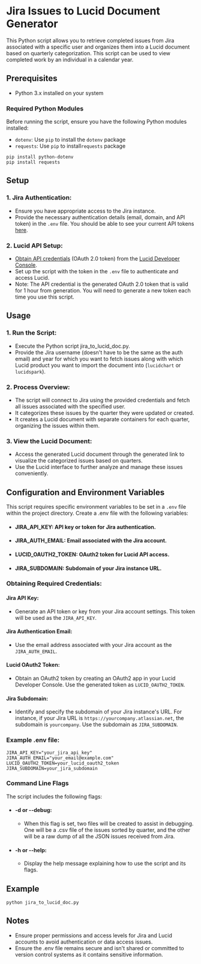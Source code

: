 # Jira Issues to Lucid Document Generator
This Python script allows you to retrieve completed issues from Jira associated with a specific user and organizes them into a Lucid document based on quarterly categorization.
This script can be used to view completed work by an individual in a calendar year.

## Prerequisites
* Python 3.x installed on your system

### Required Python Modules

Before running the script, ensure you have the following Python modules installed:
* `dotenv`: Use `pip` to install the `dotenv` package
* `requests`: Use `pip` to install`requests` package
```
pip install python-dotenv
pip install requests
```

## Setup
### 1. Jira Authentication:
* Ensure you have appropriate access to the Jira instance.
* Provide the necessary authentication details (email, domain, and API token) in the `.env` file. You should be able to see your current API tokens [here](https://id.atlassian.com/manage-profile/security/api-tokens).

### 2. Lucid API Setup:
* [Obtain API credentials](https://developer.lucid.co/rest-api/v1/#using-oauth2) (OAuth 2.0 token) from the [Lucid Developer Console](https://developer.lucid.co/guides/#unlocking-developer-tools).
* Set up the script with the token in the `.env` file to authenticate and access Lucid.
* Note: The API credential is the generated OAuth 2.0 token that is valid for 1 hour from generation. You will need to generate a new token each time you use this script.

## Usage
### 1. Run the Script:
* Execute the Python script jira_to_lucid_doc.py.
* Provide the Jira username (doesn't have to be the same as the auth email) and year for which you want to fetch issues along with which Lucid product you want to import the document into (`lucidchart` or `lucidspark`).

### 2. Process Overview:
* The script will connect to Jira using the provided credentials and fetch all issues associated with the specified user.
* It categorizes these issues by the quarter they were updated or created.
* It creates a Lucid document with separate containers for each quarter, organizing the issues within them.

### 3. View the Lucid Document:
* Access the generated Lucid document through the generated link to visualize the categorized issues based on quarters.
* Use the Lucid interface to further analyze and manage these issues conveniently.

## Configuration and Environment Variables
This script requires specific environment variables to be set in a `.env` file within the project directory. Create a .env file with the following variables:

* #### JIRA_API_KEY: API key or token for Jira authentication.
* #### JIRA_AUTH_EMAIL: Email associated with the Jira account.
* #### LUCID_OAUTH2_TOKEN: OAuth2 token for Lucid API access.
* #### JIRA_SUBDOMAIN: Subdomain of your Jira instance URL.

### Obtaining Required Credentials:
#### Jira API Key:
* Generate an API token or key from your Jira account settings. This token will be used as the `JIRA_API_KEY`.
#### Jira Authentication Email:
* Use the email address associated with your Jira account as the `JIRA_AUTH_EMAIL`.
#### Lucid OAuth2 Token:
* Obtain an OAuth2 token by creating an OAuth2 app in your Lucid Developer Console. Use the generated token as `LUCID_OAUTH2_TOKEN`.
#### Jira Subdomain:
* Identify and specify the subdomain of your Jira instance's URL. For instance, if your Jira URL is `https://yourcompany.atlassian.net`, the subdomain is `yourcompany`. Use the subdomain as `JIRA_SUBDOMAIN`.

### Example .env file:
```
JIRA_API_KEY="your_jira_api_key"
JIRA_AUTH_EMAIL="your_email@example.com"
LUCID_OAUTH2_TOKEN=your_lucid_oauth2_token
JIRA_SUBDOMAIN=your_jira_subdomain
```
### Command Line Flags
The script includes the following flags:

* #### -d or --debug: 
    * When this flag is set, two files will be created to assist in debugging. One will be a .csv file of the issues sorted by quarter, and the other will be a raw dump of all the JSON issues received from Jira.

* #### -h or --help: 
     * Display the help message explaining how to use the script and its flags.

## Example
```
python jira_to_lucid_doc.py
```
## Notes
* Ensure proper permissions and access levels for Jira and Lucid accounts to avoid authentication or data access issues.
* Ensure the .env file remains secure and isn't shared or committed to version control systems as it contains sensitive information.